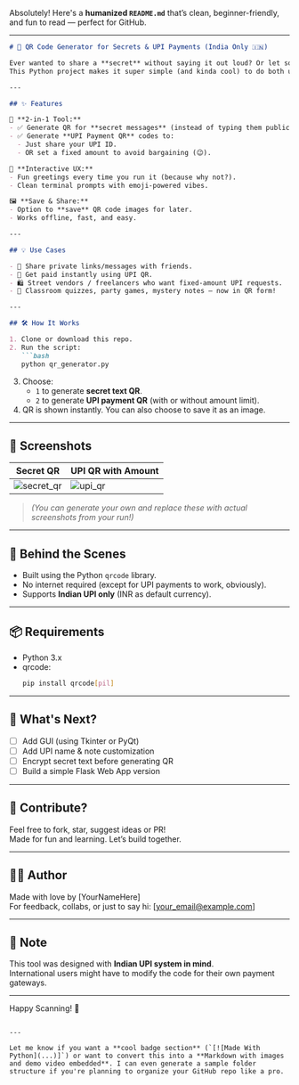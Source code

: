 Absolutely! Here's a **humanized `README.md`** that’s clean, beginner-friendly, and fun to read — perfect for GitHub.

---

```markdown
# 🔐 QR Code Generator for Secrets & UPI Payments (India Only 🇮🇳)

Ever wanted to share a **secret** without saying it out loud? Or let someone pay you via UPI without spelling out your ID 5 times?  
This Python project makes it super simple (and kinda cool) to do both using QR codes.

---

## ✨ Features

🎯 **2-in-1 Tool:**
- ✅ Generate QR for **secret messages** (instead of typing them publicly).
- ✅ Generate **UPI Payment QR** codes to:
  - Just share your UPI ID.
  - OR set a fixed amount to avoid bargaining (😉).

🎨 **Interactive UX:**
- Fun greetings every time you run it (because why not?).
- Clean terminal prompts with emoji-powered vibes.

🖼️ **Save & Share:**
- Option to **save** QR code images for later.
- Works offline, fast, and easy.

---

## 💡 Use Cases

- 🔏 Share private links/messages with friends.
- 💸 Get paid instantly using UPI QR.
- 🛍️ Street vendors / freelancers who want fixed-amount UPI requests.
- 🤫 Classroom quizzes, party games, mystery notes — now in QR form!

---

## 🛠 How It Works

1. Clone or download this repo.
2. Run the script:
   ```bash
   python qr_generator.py
   ```
3. Choose:
   - `1` to generate **secret text QR**.
   - `2` to generate **UPI payment QR** (with or without amount limit).
4. QR is shown instantly. You can also choose to save it as an image.

---

## 📸 Screenshots

| Secret QR | UPI QR with Amount |
|-----------|--------------------|
| ![secret_qr](./sample_qrs/secret_qr.png) | ![upi_qr](./sample_qrs/upi_qr.png) |

> *(You can generate your own and replace these with actual screenshots from your run!)*

---

## 🧠 Behind the Scenes

- Built using the Python `qrcode` library.
- No internet required (except for UPI payments to work, obviously).
- Supports **Indian UPI only** (INR as default currency).

---

## 📦 Requirements

- Python 3.x
- qrcode:
  ```bash
  pip install qrcode[pil]
  ```

---

## 🚀 What's Next?

- [ ] Add GUI (using Tkinter or PyQt)
- [ ] Add UPI name & note customization
- [ ] Encrypt secret text before generating QR
- [ ] Build a simple Flask Web App version

---

## 🤝 Contribute?

Feel free to fork, star, suggest ideas or PR!  
Made for fun and learning. Let’s build together.

---

## 👨‍💻 Author

Made with love by [YourNameHere]  
For feedback, collabs, or just to say hi: [your_email@example.com]

---

## 📢 Note

This tool was designed with **Indian UPI system in mind**.  
International users might have to modify the code for their own payment gateways.

---

Happy Scanning! 🖤  
```

---

Let me know if you want a **cool badge section** (`[![Made With Python](...)]`) or want to convert this into a **Markdown with images and demo video embedded**. I can even generate a sample folder structure if you're planning to organize your GitHub repo like a pro.
